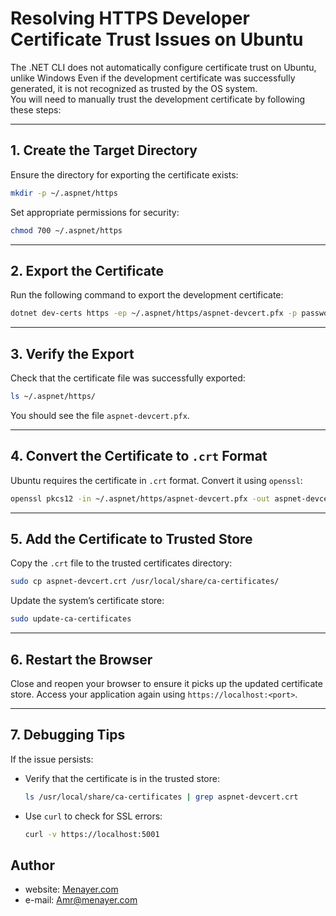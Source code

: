 # Resolving HTTPS Developer Certificate Trust Issues on Ubuntu

The .NET CLI does not automatically configure certificate trust on Ubuntu, unlike Windows Even if the development certificate was successfully generated, it is not recognized as trusted by the OS system.  
You will need to manually trust the development certificate by following these steps:

---

## **1. Create the Target Directory**
Ensure the directory for exporting the certificate exists:
```bash
mkdir -p ~/.aspnet/https
```
Set appropriate permissions for security:
```bash
chmod 700 ~/.aspnet/https
```

---

## **2. Export the Certificate**
Run the following command to export the development certificate:
```bash
dotnet dev-certs https -ep ~/.aspnet/https/aspnet-devcert.pfx -p password
```

---

## **3. Verify the Export**
Check that the certificate file was successfully exported:
```bash
ls ~/.aspnet/https/
```
You should see the file `aspnet-devcert.pfx`.

---

## **4. Convert the Certificate to `.crt` Format**
Ubuntu requires the certificate in `.crt` format. Convert it using `openssl`:
```bash
openssl pkcs12 -in ~/.aspnet/https/aspnet-devcert.pfx -out aspnet-devcert.crt -nokeys -passin pass:password
```

---

## **5. Add the Certificate to Trusted Store**
Copy the `.crt` file to the trusted certificates directory:
```bash
sudo cp aspnet-devcert.crt /usr/local/share/ca-certificates/
```
Update the system’s certificate store:
```bash
sudo update-ca-certificates
```

---

## **6. Restart the Browser**
Close and reopen your browser to ensure it picks up the updated certificate store. Access your application again using `https://localhost:<port>`.

---

## **7. Debugging Tips**
If the issue persists:

- Verify that the certificate is in the trusted store:
  ```bash
  ls /usr/local/share/ca-certificates | grep aspnet-devcert.crt
  ```

- Use `curl` to check for SSL errors:
  ```bash
  curl -v https://localhost:5001
  ```

## Author

- website: [Menayer.com](https://www.menayer.com)
- e-mail: <Amr@menayer.com>
